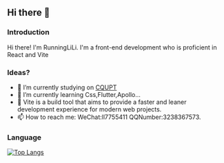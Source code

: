 ## Hi there 👋

### Introduction
Hi there! I'm RunningLiLi. I'm a front-end development who is proficient in React and Vite


### Ideas?
- 🔭 I’m currently studying on [CQUPT](http://www.cqupt.edu.cn/)
- 🌱 I’m currently learning Css,Flutter,Apollo... 
- 💬 Vite is a build tool that aims to provide a faster and leaner development experience for modern web projects.
- 📫 How to reach me: WeChat:ll7755411 QQNumber:3238367573.

### Language
[![Top Langs](https://github-readme-stats.vercel.app/api/top-langs/?username=RunningLiLi&layout=compact)](https://github.com/anuraghazra/github-readme-stats)
<!--[![Herrington's GitHub stats](https://github-readme-stats.vercel.app/api?username=RunningLiLi)](https://github.com/anuraghazra/github-readme-stats)--!>


